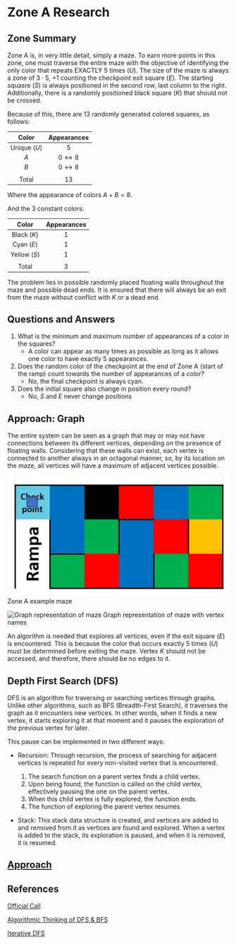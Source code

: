 # Zone A Research

## Zone Summary

Zone A is, in very little detail, simply a maze. To earn more points in this zone, one must traverse the entire maze with the objective of identifying the only color that repeats EXACTLY 5 times $(U)$. The size of the maze is always a zone of $3\cdot 5$, $+1$ counting the checkpoint exit square $(E)$. The starting squasre $(S)$ is always positioned in the second row, last column to the right. Additionally, there is a randomly positioned black square $(K)$ that should not be crossed.

Because of this, there are 13 randomly generated colored squares, as follows:

|    Color     |      Appearances      |
| :----------: | :-------------------: |
| Unique $(U)$ |          $5$          |
|     $A$      | $0 \leftrightarrow 8$ |
|     $B$      | $0 \leftrightarrow 8$ |
|              |                       |
|    Total     |         $13$          |

Where the appearance of colors $A+B=8$.

And the 3 constant colors:

|    Color     | Appearances |
| :----------: | :---------: |
| Black $(K)$  |     $1$     |
|  Cyan $(E)$  |     $1$     |
| Yellow $(S)$ |     $1$     |
|              |             |
|    Total     |     $3$     |

The problem lies in possible randomly placed floating walls throughout the maze and possible dead ends. It is ensured that there will always be an exit from the maze without conflict with $K$ or a dead end.

## Questions and Answers

1. What is the minimum and maximum number of appearances of a color in the squares?
    * A color can appear as many times as possible as long as it allows one color to have exactly 5 appearances.
2. Does the random color of the checkpoint at the end of Zone A (start of the ramp) count towards the number of appearances of a color?
    * No, the final checkpoint is always cyan.
3. Does the initial square also change in position every round?
    * No, $S$ and $E$ never change positions

## Approach: Graph

The entire system can be seen as a graph that may or may not have connections between its different vertices, depending on the presence of floating walls. Considering that these walls can exist, each vertex is connected to another always in an octagonal manner, so, by its location on the maze, all vertices will have a maximum of adjacent vertices possible.

![zoneA_maze1](../../media/zoneA_maze1.jpg)
Zone A example maze

![Graph representation of maze](../../media/graph_zone_1.png)
Graph representation of maze with vertex names

An algorithm is needed that explores all vertices, even if the exit square $(E)$ is encountered. This is because the color that occurs exactly 5 times $(U)$ must be determined before exiting the maze. Vertex $K$ should not be accessed, and therefore, there should be no edges to it.

## Depth First Search (DFS)

DFS is an algorithm for traversing or searching vertices through graphs. Unlike other algorithms, such as BFS (Breadth-First Search), it traverses the graph as it encounters new vertices. In other words, when it finds a new vertex, it starts exploring it at that moment and it pauses the exploration of the previous vertex for later.

This pause can be implemented in two different ways:

* Recursion: Through recursion, the process of searching for adjacent vertices is repeated for every non-visited vertex that is encountered.
    1. The search function on a parent vertex finds a child vertex.
    2. Upon being found, the function is called on the child vertex, effectively pausing the one on the parent vertex.
    3. When this child vertex is fully explored, the function ends.
    4. The function of exploring the parent vertex resumes.

* Stack: This stack data structure is created, and vertices are added to and removed from it as vertices are found and explored. When a vertex is added to the stack, its exploration is paused, and when it is removed, it is resumed.

## [Approach](./Approach.MD)

## References

[Official Call](../Candidates%202023.pdf)

[Algorithmic Thinking of DFS & BFS](https://www.youtube.com/watch?v=pcKY4hjDrxk&ab_channel=AbdulBari)

[Iterative DFS](https://www.geeksforgeeks.org/iterative-depth-first-traversal/)
